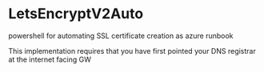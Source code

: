 # LetsEncryptV2Auto
powershell for automating SSL certificate creation as azure runbook

This implementation requires that you have first pointed your DNS registrar at the internet facing GW
